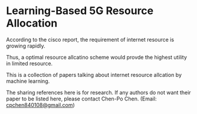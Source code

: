 # Learning-Based 5G Resource Allocation

According to the cisco report, the requirement of internet resource is growing rapidly.

Thus, a optimal resource allcatino scheme would provde the highest utility in limited resource.

This is a collection of papers talking about internet resource allcation by machine learning.

The sharing references here is for research. If any authors do not want their paper to be listed here, please contact Chen-Po Chen. (Email: cpchen840108@gmail.com)

